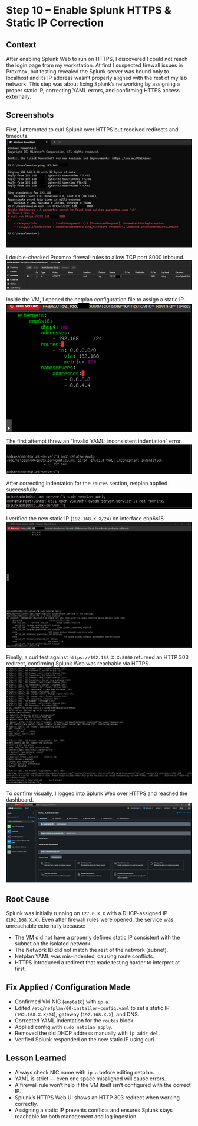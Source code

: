 # Step 10 – Enable Splunk HTTPS & Static IP Correction
## Context  

After enabling Splunk Web to run on HTTPS, I discovered I could not reach the login page from my workstation. At first I suspected firewall issues in Proxmox, but testing revealed the Splunk server was bound only to localhost and its IP address wasn’t properly aligned with the rest of my lab network. This step was about fixing Splunk’s networking by assigning a proper static IP, correcting YAML errors, and confirming HTTPS access externally.  

## Screenshots  

First, I attempted to curl Splunk over HTTPS but received redirects and timeouts.  
![Curl HTTPS Fail](Step-10/01-curl-https-fail.png)  

I double-checked Proxmox firewall rules to allow TCP port 8000 inbound.  
![Firewall Rules](Step-10/02-firewall-rules.png)  

Inside the VM, I opened the netplan configuration file to assign a static IP.  
![Editing Netplan](Step-10/03-netplan-yaml.png)  

The first attempt threw an “Invalid YAML: inconsistent indentation” error.  
![Netplan Error](Step-10/04-netplan-error.png)  

After correcting indentation for the `routes` section, netplan applied successfully.  
![Netplan Fixed](Step-10/05-netplan-apply.png)  

I verified the new static IP (`192.168.X.X/24`) on interface enp6s18.  
![IP Address Check](Step-10/06-ip-show.png)  

Finally, a curl test against `https://192.168.X.X:8000` returned an HTTP 303 redirect, confirming Splunk Web was reachable via HTTPS.  
![Curl Success](Step-10/07-curl-success.png)  

To confirm visually, I logged into Splunk Web over HTTPS and reached the dashboard.  
![Splunk HTTPS Login](Step-10/08-splunk-https-login.png)  

## Root Cause  

Splunk was initially running on `127.0.X.X` with a DHCP-assigned IP (`192.168.X.X`). Even after firewall rules were opened, the service was unreachable externally because:  
- The VM did not have a properly defined static IP consistent with the subnet on the isolated network.
- The Network ID did not match the rest of the network (subnet).  
- Netplan YAML was mis-indented, causing route conflicts.  
- HTTPS introduced a redirect that made testing harder to interpret at first.  

## Fix Applied / Configuration Made  

- Confirmed VM NIC (`enp6s18`) with `ip a`.  
- Edited `/etc/netplan/00-installer-config.yaml` to set a static IP (`192.168.X.X/24`), gateway (`192.168.X.X`), and DNS.  
- Corrected YAML indentation for the `routes` block.  
- Applied config with `sudo netplan apply`.  
- Removed the old DHCP address manually with `ip addr del`.  
- Verified Splunk responded on the new static IP using curl.  

## Lesson Learned  

- Always check NIC name with `ip a` before editing netplan.  
- YAML is strict — even one space misaligned will cause errors.  
- A firewall rule won’t help if the VM itself isn’t configured with the correct IP.  
- Splunk’s HTTPS Web UI shows an HTTP 303 redirect when working correctly.  
- Assigning a static IP prevents conflicts and ensures Splunk stays reachable for both management and log ingestion.  
